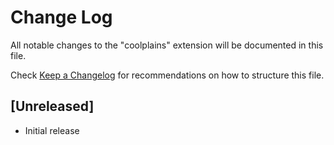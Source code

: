 # Change Log

All notable changes to the "coolplains" extension will be documented in this file.

Check [Keep a Changelog](http://keepachangelog.com/) for recommendations on how to structure this file.

## [Unreleased]

- Initial release
